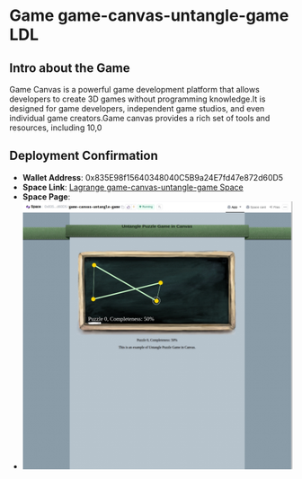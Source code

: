 # Game game-canvas-untangle-game LDL

## Intro about the Game
Game Canvas is a powerful game development platform that allows developers to create 3D games without programming knowledge.It is designed for game developers, independent game studios, and even individual game creators.Game canvas provides a rich set of tools and resources, including 10,0
## Deployment Confirmation

- **Wallet Address**: 0x835E98f15640348040C5B9a24E7fd47e872d60D5
- **Space Link**: [Lagrange game-canvas-untangle-game Space](https://lagrangedao.org/spaces/0x835E98f15640348040C5B9a24E7fd47e872d60D5/game-canvas-untangle-game/app)
- **Space Page**:
- ![image](https://github.com/harleyLuke/awesome-swanchain/blob/images/images/game-canvas-untangle-game.jpg)


